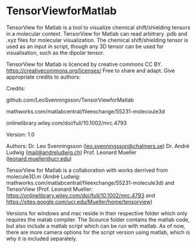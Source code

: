 # TensorViewforMatlab
TensorView for Matlab is a tool to visualize chemical shift/shielding tensors in a molecular context. TensorView for Matlab can read arbitrary .pdb and .xyz files for molecular visualization. The chemical shift/shielding tensor is used as an input in script, though any 3D tensor can be used for visualisation, such as the dipolar tensor.  
   
   TensorView for Matlab is licenced by creative commons CC BY. https://creativecommons.org/licenses/
Free to share and adapt. Give appropriate credits to authors:

Credits:

github.com/LeoSvenningsson/TensorViewforMatlab

mathworks.com/matlabcentral/fileexchange/55231-molecoule3d

onlinelibrary.wiley.com/doi/full/10.1002/mrc.4793

   Version: 1.0

Authors: 
Dr. Leo Svenningsson (leo.svenningsson@chalmers.se) 
Dr. André Ludwig (mail@andreludwig.ch)
Prof. Leonard Mueller (leonard.mueller@ucr.edu)

   TensorView for Matlab is a collaboration with works derrived from molecule3D.m (André Ludwig: mathworks.com/matlabcentral/fileexchange/55231-molecule3d) and TensorView (Prof. Leonard Mueller: https://onlinelibrary.wiley.com/doi/full/10.1002/mrc.4793 and https://sites.google.com/ucr.edu/Mueller/home/tensorview)


Versions for windows and mac reside in their respective folder which only requires the matab compiler. The Scource folder contains the matlab code, but also include a matlab script which can be run with matlab. As of now, there are more camera options for the script version using matlab, which is why it is included separately.

